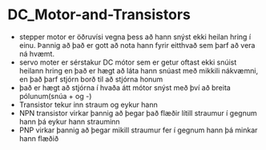 # DC_Motor-and-Transistors

* stepper motor er öðruvísi vegna þess að hann snýst ekki heilan hring í einu. Þannig að það er gott að nota hann fyrir eitthvað sem þarf að vera ná hvæmt.
* servo moter er sérstakur DC mótor sem er getur oftast ekki snúist heilann hring en það er hægt að láta hann snúast með mikkili nákvæmni, en það þarf stjórn borð til að stjórna honum
* það er hægt að stjórna í hvaða átt mótor snýst með því að breita pólunum(snúa + og -)
* Transistor tekur inn straum og eykur hann
* NPN transistor virkar þannig að þegar það flæðir lítill straumur í gegnum hann þá eykur hann strauminn
* PNP virkar þannig að þegar mikill straumur fer í gegnum hann þá minkar hann flæðið 
